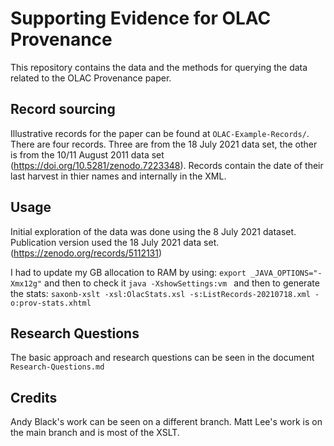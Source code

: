 # Supporting Evidence for OLAC Provenance
This repository contains the data and the methods for querying the data related to the OLAC Provenance paper.

## Record sourcing
Illustrative records for the paper can be found at `OLAC-Example-Records/`. There are four records. Three are from the 18 July 2021 data set, the other is from the 10/11 August 2011 data set (https://doi.org/10.5281/zenodo.7223348). Records contain the date of their last harvest in thier names and internally in the XML.

## Usage
Initial exploration of the data was done using the 8 July 2021 dataset. Publication version used the 18 July 2021 data set. (https://zenodo.org/records/5112131)

I had to update my GB allocation to RAM by using:
`export _JAVA_OPTIONS="-Xmx12g"`
and then to check it `java -XshowSettings:vm `
and then to generate the stats: `saxonb-xslt -xsl:OlacStats.xsl -s:ListRecords-20210718.xml -o:prov-stats.xhtml `

## Research Questions

The basic approach and research questions can be seen in the document `Research-Questions.md`

## Credits

Andy Black's work can be seen on a different branch. Matt Lee's work is on the main branch and is most of the XSLT.

